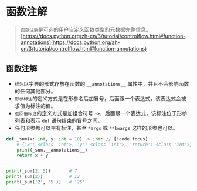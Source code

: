 # 函数注解


> `函数注解`是可选的用户自定义函数类型的元数据完整信息。  
> [https://docs.python.org/zh-cn/3/tutorial/controlflow.html#function-annotations](https://docs.python.org/zh-cn/3/tutorial/controlflow.html#function-annotations)

## 函数注解

- `标注`以字典的形式存放在函数的 `__annotations__` 属性中，并且不会影响函数的任何其他部分。
- `形参标注`的定义方式是在形参名后加冒号，后面跟一个表达式，该表达式会被求值为标注的值。
- `返回值标注`的定义方式是加组合符号 `->`，后面跟一个表达式，该标注位于形参列表和表示 `def` 语句结束的冒号之间。
- 任何形参都可以带有标注，甚至 `*args` 或 `**kwargs` 这样的形参也可以。

```python
def _sum(x: int, y: int = 10) -> int: // [!code focus]
    # {'x': <class 'int'>, 'y': <class 'int'>, 'return': <class 'int'>}
    print(_sum.__annotations__)
    return x + y


print(_sum(2, 5))       # 7
print(_sum(2))          # 12
print(_sum('2', '5'))   # '25'
```
